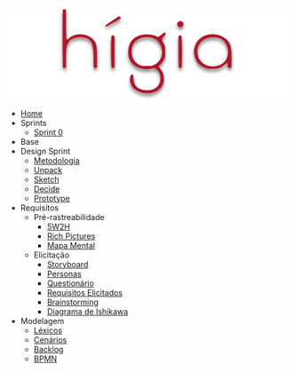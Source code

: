 <a href="/">
    <img src="assets/images/higia/higia.png" class="sidebar-logo">
</a>

- [Home](README.md)
- Sprints
  - [Sprint 0](./00-sprint/sprint0)
- Base
- Design Sprint
  - [Metodologia](01-designSprint/metodologia.md)
  - [Unpack](./01-designSprint/brainstorming.md)
  - [Sketch](./01-designSprint/protipoPapel.md)
  - [Decide](./01-designSprint/prototipoMediaFidelidade.md)
  - [Prototype](../01-designSprint/prototipoAlta.md)
- Requisitos
  - Pré-rastreabilidade
    - [5W2H](./02-requisitos/pre-rastreabilidade/5w2h)
    - [Rich Pictures]()
    - [Mapa Mental](./02-requisitos/pre-rastreabilidade/mapaMental.md)
  - Elicitação
    - [Storyboard](./02-requisitos/elicitacao/storyboard.md)
    - [Personas](./02-requisitos/elicitacao/personas.md)
    - [Questionário](./02-requisitos/elicitacao/questionario.md)
    - [Requisitos Elicitados](./02-requisitos/elicitacao/requisitosElicitados.md)
    - [Brainstorming](../02-requisitos/elicitacao/brainstorming.md)
    - [Diagrama de Ishikawa](./02-requisitos/elicitacao/ishikawa.md)
- Modelagem
  - [Léxicos](./03-modelagem/lexicos.md)
  - [Cenários](./03-modelagem/cenarios.md)
  - [Backlog](./03-modelagem/backlog.md)
  - [BPMN](./03-modelagem/bpmn.md)